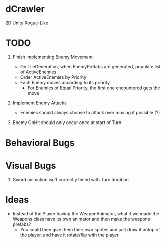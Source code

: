 # dCrawler
2D Unity Rogue-Like 


# TODO
1. Finish Implementing Enemy Movement
	* On TileGeneration, when EnemyPrefabs are generated, populate list of ActiveEnemies
	* Order ActiveEnemies by Priority
	* Each Enemy moves according to its priority
		* For Enemies of Equal Priority, the first one encountered gets the move

1. Implement Enemy Attacks
	* Enemies should always choose to attack over moving if possible (?)

1. Enemy OnHit should only occur once at start of Turn


# Behavioral Bugs


# Visual Bugs
1. Sword animation isn't correctly timed with Turn duration

# Ideas
* Instead of the Player having the WeaponAnimator, what if we made the Weapons class
have its own animator and then make the weapons prefabs?
	* You could then give them their own sprites and just draw it ontop of the player, and have it rotate/flip
with the player

